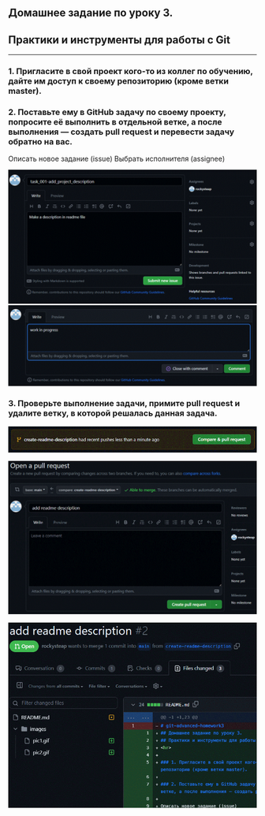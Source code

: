 ## Домашнее задание по уроку 3. 
## Практики и инструменты для работы с Git
<hr>

### 1. Пригласите в свой проект кого-то из коллег по обучению, дайте им доступ к своему репозиторию (кроме ветки master).

### 2. Поставьте ему в GitHub задачу по своему проекту, попросите её выполнить в отдельной ветке, а после выполнения — создать pull request и перевести задачу обратно на вас.

Описать новое задание (issue)
Выбрать исполнителя (assignee)

![git diff](./images/pic1.gif)
![git diff](./images/pic2.gif)

### 3. Проверьте выполнение задачи, примите pull request и удалите ветку, в которой решалась данная задача.

![git diff](./images/pic3.gif)


![git diff](./images/pic4.gif)


![git diff](./images/pic5.gif)